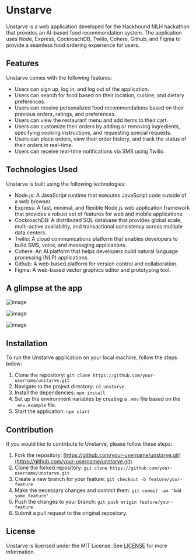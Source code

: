 
# Unstarve

Unstarve is a web application developed for the Hackhound MLH hackathon that provides an AI-based food recommendation system. The application uses Node, Express, CockroachDB, Twilio, Cohere, Github, and Figma to provide a seamless food ordering experience for users.

## Features

Unstarve comes with the following features:

-   Users can sign up, log in, and log out of the application.
-   Users can search for food based on their location, cuisine, and dietary preferences.
-   Users can receive personalized food recommendations based on their previous orders, ratings, and preferences.
-   Users can view the restaurant menu and add items to their cart.
-   Users can customize their orders by adding or removing ingredients, specifying cooking instructions, and requesting special requests.
-   Users can place orders, view their order history, and track the status of their orders in real-time.
-   Users can receive real-time notifications via SMS using Twilio.

## Technologies Used

Unstarve is built using the following technologies:

-   Node.js: A JavaScript runtime that executes JavaScript code outside of a web browser.
-   Express: A fast, minimal, and flexible Node.js web application framework that provides a robust set of features for web and mobile applications.
-   CockroachDB: A distributed SQL database that provides global scale, multi-active availability, and transactional consistency across multiple data centers.
-   Twilio: A cloud communications platform that enables developers to build SMS, voice, and messaging applications.
-   Cohere: An AI platform that helps developers build natural language processing (NLP) applications.
-   Github: A web-based platform for version control and collaboration.
-   Figma: A web-based vector graphics editor and prototyping tool.

## A glimpse at the app
![image](https://user-images.githubusercontent.com/73191232/222939606-5dfb12cf-5490-43be-8833-6236ba4430dc.png)

![image](https://user-images.githubusercontent.com/73191232/223345167-0a706e3e-5427-468b-8368-0212482256cb.png)

![image](https://user-images.githubusercontent.com/73191232/223345368-0de4a4ac-afb6-423f-be96-d988b6da185b.png)



## Installation

To run the Unstarve application on your local machine, follow the steps below:

1.  Clone the repository: `git clone https://github.com/your-username/unstarve.git`
2.  Navigate to the project directory: `cd unstarve`
3.  Install the dependencies: `npm install`
4.  Set up the environment variables by creating a `.env` file based on the `.env.example` file.
5.  Start the application: `npm start`

## Contribution

If you would like to contribute to Unstarve, please follow these steps:

1.  Fork the repository: [https://github.com/your-username/unstarve.git](https://github.com/your-username/unstarve.git)
2.  Clone the forked repository: `git clone https://github.com/your-username/unstarve.git`
3.  Create a new branch for your feature: `git checkout -b feature/your-feature`
4.  Make the necessary changes and commit them: `git commit -am 'Add some feature'`
5.  Push the changes to your branch: `git push origin feature/your-feature`
6.  Submit a pull request to the original repository.

## License

Unstarve is licensed under the MIT License. See [LICENSE](https://chat.openai.com/LICENSE) for more information.
